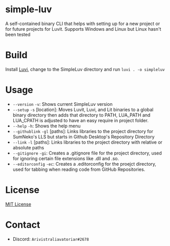 # simple-luv
A self-contained binary CLI that helps with setting up for a new project or for future projects for Luvit. Supports Windows and Linux but Linux hasn't been tested

# Build
Install [Luvi](https://github.com/luvit/luvi), change to the SimpleLuv directory and run `luvi . -o simpleluv`

# Usage
- `--version` `-v`: Shows current SimpleLuv version
- `--setup` `-s` [location]: Moves Luvit, Luvi, and Lit binaries to a global binary directory then adds that directory to PATH, LUA_PATH and LUA_CPATH is adjusted to have an easy require in project folder.
- `--help` `-h`: Shows the help menu
- `--githublink` `-gl` [paths]: Links libraries to the project directory for SumNeko's LLS but starts in Github Desktop's Repository Directory
- `--link` `-l` [paths]: Links libraries to the project directory with relative or absolute paths
- `--gitignore` `-gi`: Creates a .gitignore file for the project directory, used for ignoring certain file extensions like .dll and .so.
- `--editorconfig` `-ec`: Creates a .editorconfig for the proejct directory, used for tabbing when reading code from GitHub Repositories.

# License
[MIT License](LICENSE)

# Contact
- Discord: `Arivistraliavatoriar#2678`
